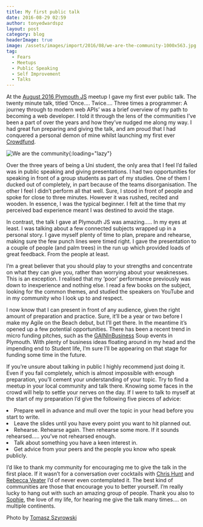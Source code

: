 ```yaml
---
title: My first public talk
date: 2016-08-29 02:59
author: tonyedwardspz
layout: post
category: blog
headerImage: true
image: /assets/images/import/2016/08/we-are-the-community-1000x563.jpg
tag:
  - Fears
  - Meetups
  - Public Speaking
  - Self Improvement
  - Talks
---
```

<span style="font-weight: 400;">At the </span>[<span style="font-weight: 400;">August 2016 Plymouth JS</span>](http://www.meetup.com/The-THINQTANQ-Events-Meetups-and-More-in-Plymouth/events/231769139/) <span style="font-weight: 400;">meetup I gave my first ever public talk. The twenty minute talk, titled ‘Once…. Twice…. Three times a programmer: A journey through to modern web APIs’ was a brief overview of my path to becoming a web developer. I told it through the lens of the communities I’ve been a part of over the years and how they’ve nudged me along my way. I had great fun preparing and giving the talk, and am proud that I had conquered a personal demon of mine whilst launching my first ever </span>[<span style="font-weight: 400;">Crowdfund</span>](http://www.crowdfunder.co.uk/west-cornwall-photography-expedition)<span style="font-weight: 400;">.</span>

![We are the community](/assets/images/import/2016/08/we-are-the-community-1000x563.jpg){:loading="lazy"}

<span style="font-weight: 400;">Over the three years of being a Uni student, the only area that I feel I&#8217;d failed was in public speaking and giving presentations. I had two opportunities for speaking in front of a group students as part of my studies. One of them I ducked out of completely, in part because of the teams disorganisation. The other I feel I didn’t perform all that well. Sure, I stood in front of people and spoke for close to three minutes. However it was rushed, recited and wooden. In essence, I was the typical beginner. I felt at the time that my perceived bad experience meant I was destined to avoid the stage.</span>

<span style="font-weight: 400;">In contrast, the talk I gave at Plymouth JS was amazing….. In my eyes at least. I was talking about a few connected subjects wrapped up in a personal story. I gave myself plenty of time to plan, prepare and rehearse, making sure the few punch lines were timed right. I gave the presentation to a couple of people (and palm trees) in the run up which provided loads of great feedback. From the people at least.</span>

<span style="font-weight: 400;">I’m a great believer that you should play to your strengths and concentrate on what they can give you, rather than worrying about your weaknesses. This is an exception. I realised that my ‘poor’ performance previously was down to inexperience and nothing else. I read a few books on the subject, looking for the common themes, and studied the speakers on YouTube and in my community who I look up to and respect.</span>

<span style="font-weight: 400;">I now know that I can present in front of any audience, given the right amount of preparation and practice. Sure, it’ll be a year or two before I make my Agile on the Beach debut, but I’ll get there. In the meantime it’s opened up a few potential opportunities. There has been a recent trend in micro funding pitches, such as the </span>[<span style="font-weight: 400;">GAINInBusiness</span>](https://gaininbusiness.com/) <span style="font-weight: 400;">Soup events in Plymouth. With plenty of business ideas floating around in my head and the impending end to Student life, I’m sure I’ll be appearing on that stage for funding some time in the future.</span>

<span style="font-weight: 400;">If you&#8217;re unsure about talking in public I highly recommend just doing it. Even if you fail completely, which is almost impossible with enough preparation, you’ll cement your understanding of your topic. Try to find a meetup in your local community and talk there. Knowing some faces in the crowd will help to settle your nerves on the day. If I were to talk to myself at the start of my preparation I’d give the following five pieces of advice:</span>

<li style="font-weight: 400;">
  <span style="font-weight: 400;">Prepare well in advance and mull over the topic in your head before you start to write.</span>
</li>
<li style="font-weight: 400;">
  <span style="font-weight: 400;">Leave the slides until you have every point you want to hit planned out.</span>
</li>
<li style="font-weight: 400;">
  <span style="font-weight: 400;">Rehearse. Rehearse again. Then rehearse some more. If it sounds rehearsed….. you’ve not rehearsed enough.</span>
</li>
<li style="font-weight: 400;">
  <span style="font-weight: 400;">Talk about something you have a keen interest in.</span>
</li>
<li style="font-weight: 400;">
  <span style="font-weight: 400;">Get advice from your peers and the people you know who speak publicly.</span>
</li>

<span style="font-weight: 400;">I’d like to thank my community for encouraging me to give the talk in the first place. If it wasn’t for a conversation over cocktails with </span>[<span style="font-weight: 400;">Chris Hunt</span>](https://twitter.com/thisisthechris) <span style="font-weight: 400;">and </span>[<span style="font-weight: 400;">Rebecca Veater</span>](https://twitter.com/RyVeata) <span style="font-weight: 400;">I’d of never even contemplated it. The best kind of communities are those that encourage you to better yourself. I’m really lucky to hang out with such an amazing group of people. Thank you also to </span>[<span style="font-weight: 400;">Sophie</span>](https://twitter.com/SophiePZ1)<span style="font-weight: 400;">, the love of my life, for hearing me give the talk many times…. on multiple continents.</span>

Photo by [Tomasz Szyrowski](https://twitter.com/tszyrowski)
